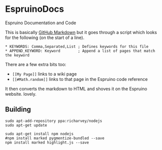 <!--- Copyright (c) 2013 Gordon Williams, Pur3 Ltd. See the file LICENSE for copying permission. -->
EspruinoDocs
============

Espruino Documentation and Code

This is basically [GitHub Markdown](https://help.github.com/articles/github-flavored-markdown) but it goes through a script which looks for the following (on the start of a line).

    * KEYWORDS: Comma,Separated,List ; Defines keywords for this file
    * APPEND_KEYWORD: Keyword        ; Append a list of pages that match the keyword

There are a few extra bits too:
* ```[[My Page]]``` links to a wiki page
* ```[[#Math.random]]``` links to that page in the Espruino code reference

It then converts the markdown to HTML and shoves it on the Espruino website. lovely.

Building
-------

```
sudo apt-add-repository ppa:richarvey/nodejs
sudo apt-get update

sudo apt-get install npm nodejs
#npm install marked pygmentize-bundled --save
npm install marked highlight.js --save
```
